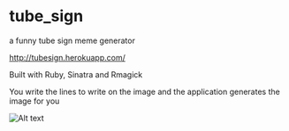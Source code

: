 tube_sign
=========

a funny tube sign meme generator 

http://tubesign.herokuapp.com/

Built with Ruby, Sinatra and Rmagick

You write the lines to write on the image and the application generates the image for you

![Alt text](public/generated.png)
